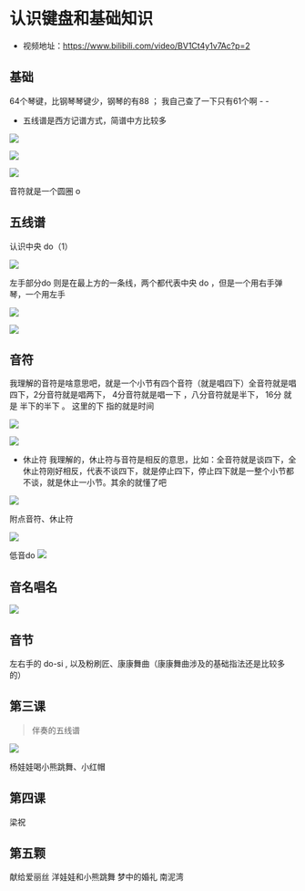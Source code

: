 # 认识键盘和基础知识

* 视频地址：https://www.bilibili.com/video/BV1Ct4y1v7Ac?p=2

## 基础

64个琴键，比钢琴琴键少，钢琴的有88 ； 我自己查了一下只有61个啊 - - 

* 五线谱是西方记谱方式，简谱中方比较多

![](assets/030/01/03/01-1607223121628.png)

![](assets/030/01/03/01-1607223135080.png)

![](assets/030/01/03/01-1607223193517.png)

音符就是一个圆圈 o

## 五线谱

认识中央 do（1）

![](assets/030/01/03/01-1607223285040.png)


左手部分do 则是在最上方的一条线，两个都代表中央 do ，但是一个用右手弹琴，一个用左手

![](assets/030/01/03/01-1607223315408.png)

![](assets/030/01/03/01-1607223427517.png)

## 音符

我理解的音符是啥意思吧，就是一个小节有四个音符（就是唱四下）全音符就是唱四下，2分音符就是唱两下， 4分音符就是唱一下 ，八分音符就是半下， 16分 就是 半下的半下 。  这里的下 指的就是时间

![](assets/030/01/03/01-1607223641117.png)



![](assets/030/01/03/01-1607223701028.png)

* 休止符
我理解的，休止符与音符是相反的意思，比如：全音符就是谈四下，全休止符刚好相反，代表不谈四下，就是停止四下，停止四下就是一整个小节都不谈，就是休止一小节。其余的就懂了吧

![](assets/030/01/03/01-1607224024276.png)

附点音符、休止符


![](assets/030/01/03/01-1607224497985.png)

低音do
![](assets/030/01/03/01-1607225968495.png)


## 音名唱名

![](assets/030/01/03/01-1608037109943.png)


## 音节


左右手的 do-si  , 以及粉刷匠、康康舞曲（康康舞曲涉及的基础指法还是比较多的）


## 第三课

> 伴奏的五线谱 

![](assets/030/01/03/01-1608127510826.png)

杨娃娃喝小熊跳舞、小红帽


## 第四课


梁祝

## 第五颗

献给爱丽丝
洋娃娃和小熊跳舞
梦中的婚礼
南泥湾